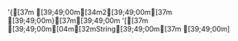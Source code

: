 '{[37m [39;49;00m[34m2[39;49;00m[37m [39;49;00m}[37m[39;49;00m
'[[37m [39;49;00m[04m[32mString[39;49;00m[37m [39;49;00m]
